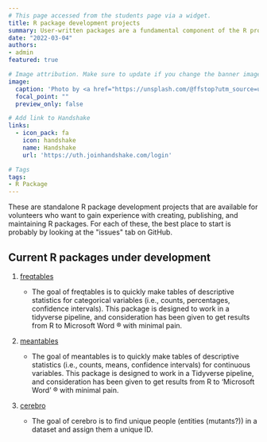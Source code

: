 ```yaml
---
# This page accessed from the students page via a widget.
title: R package development projects
summary: User-written packages are a fundamental component of the R programming language. They include functions, instructions for using those functions, and occasionally sample data.
date: "2022-03-04"
authors:
- admin
featured: true

# Image attribution. Make sure to update if you change the banner image.
image:
  caption: 'Photo by <a href="https://unsplash.com/@ffstop?utm_source=unsplash&utm_medium=referral&utm_content=creditCopyText">Fotis Fotopoulos</a> on <a href="https://unsplash.com/s/photos/programming?utm_source=unsplash&utm_medium=referral&utm_content=creditCopyText">Unsplash</a>'
  focal_point: ""
  preview_only: false

# Add link to Handshake
links:
  - icon_pack: fa
    icon: handshake
    name: Handshake
    url: 'https://uth.joinhandshake.com/login'

# Tags
tags:
- R Package
---
```


These are standalone R package development projects that are available for volunteers who want to gain experience with creating, publishing, and maintaining R packages. For each of these, the best place to start is probably by looking at the "issues" tab on GitHub.

## Current R packages under development

1. [freqtables](https://github.com/brad-cannell/freqtables)

    - The goal of freqtables is to quickly make tables of descriptive statistics for categorical variables (i.e., counts, percentages, confidence intervals). This package is designed to work in a tidyverse pipeline, and consideration has been given to get results from R to Microsoft Word ® with minimal pain.

2. [meantables](https://github.com/brad-cannell/meantables)

    - The goal of meantables is to quickly make tables of descriptive statistics (i.e., counts, means, confidence intervals) for continuous variables. This package is designed to work in a Tidyverse pipeline, and consideration has been given to get results from R to ‘Microsoft Word’ ® with minimal pain.

3. [cerebro](https://github.com/brad-cannell/cerebro)

    - The goal of cerebro is to find unique people (entities (mutants?)) in a dataset and assign them a unique ID.
    
    
